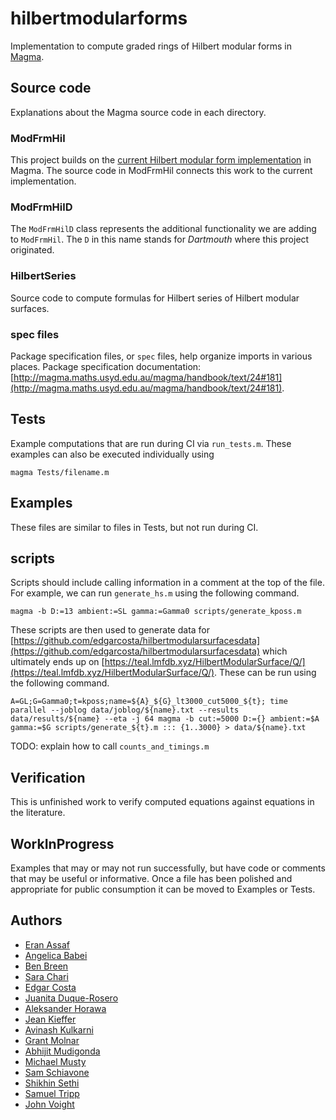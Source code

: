 # hilbertmodularforms

Implementation to compute graded rings of Hilbert modular forms in [Magma](http://magma.maths.usyd.edu.au/magma/).

## Source code

Explanations about the Magma source code in each directory.

### ModFrmHil

This project builds on the [current Hilbert modular form implementation](http://magma.maths.usyd.edu.au/magma/handbook/hilbert_modular_forms) in Magma.
The source code in ModFrmHil connects this work to the current implementation.

### ModFrmHilD

The `ModFrmHilD` class represents the additional functionality we are adding to `ModFrmHil`.
The `D` in this name stands for _Dartmouth_ where this project originated.

### HilbertSeries

Source code to compute formulas for Hilbert series of Hilbert modular surfaces.

### spec files

Package specification files, or `spec` files, help organize imports in various places.
Package specification documentation: [http://magma.maths.usyd.edu.au/magma/handbook/text/24#181](http://magma.maths.usyd.edu.au/magma/handbook/text/24#181).

## Tests

Example computations that are run during CI via `run_tests.m`.
These examples can also be executed individually using

```{shell}
magma Tests/filename.m
```

## Examples

These files are similar to files in Tests, but not run during CI.

## scripts

Scripts should include calling information in a comment at the top of the file. For example, we can run `generate_hs.m` using the following command.

```{shell}
magma -b D:=13 ambient:=SL gamma:=Gamma0 scripts/generate_kposs.m
```

These scripts are then used to generate data for [https://github.com/edgarcosta/hilbertmodularsurfacesdata](https://github.com/edgarcosta/hilbertmodularsurfacesdata) which ultimately ends up on [https://teal.lmfdb.xyz/HilbertModularSurface/Q/](https://teal.lmfdb.xyz/HilbertModularSurface/Q/). These can be run using the following command.

```{shell}
A=GL;G=Gamma0;t=kposs;name=${A}_${G}_lt3000_cut5000_${t}; time parallel --joblog data/joblog/${name}.txt --results data/results/${name} --eta -j 64 magma -b cut:=5000 D:={} ambient:=$A gamma:=$G scripts/generate_${t}.m ::: {1..3000} > data/${name}.txt
```

TODO: explain how to call `counts_and_timings.m`

## Verification

This is unfinished work to verify computed equations against equations in the literature.

## WorkInProgress

Examples that may or may not run successfully, but have code or comments that may be useful or informative.
Once a file has been polished and appropriate for public consumption it can be moved to Examples or Tests.

## Authors

- [Eran Assaf](https://math.dartmouth.edu/~eassaf/)
- [Angelica Babei](https://angelicababei.com/)
- [Ben Breen](http://www.benbreenmath.com/)
- [Sara Chari](https://www.bates.edu/mathematics/faculty-profile/sara-l-chari/)
- [Edgar Costa](https://edgarcosta.org)
- [Juanita Duque-Rosero](https://math.dartmouth.edu/~jduque/)
- [Aleksander Horawa](https://people.maths.ox.ac.uk/horawa/)
- [Jean Kieffer](https://scholar.harvard.edu/kieffer)
- [Avinash Kulkarni](https://math.dartmouth.edu/~akulkarn/)
- [Grant Molnar](https://www.grantmolnar.com/)
- [Abhijit Mudigonda](https://cs.uchicago.edu/people/abhijit-mudigonda/)
- [Michael Musty](https://michaelmusty.github.io/)
- [Sam Schiavone](https://math.mit.edu/~sschiavo/)
- [Shikhin Sethi](https://www.math.princeton.edu/people/shikhin-sethi)
- [Samuel Tripp](https://samueltripp.github.io/)
- [John Voight](http://www.math.dartmouth.edu/~jvoight/)
